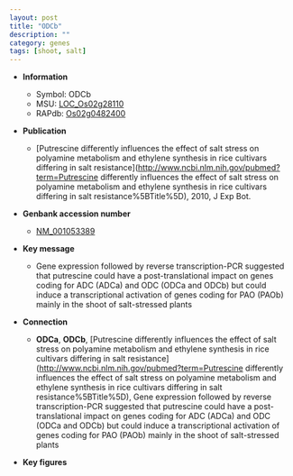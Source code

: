 ```yaml
---
layout: post
title: "ODCb"
description: ""
category: genes
tags: [shoot, salt]
---
```


* **Information**  
    + Symbol: ODCb  
    + MSU: [LOC_Os02g28110](http://rice.plantbiology.msu.edu/cgi-bin/ORF_infopage.cgi?orf=LOC_Os02g28110)  
    + RAPdb: [Os02g0482400](http://rapdb.dna.affrc.go.jp/viewer/gbrowse_details/irgsp1?name=Os02g0482400)  

* **Publication**  
    + [Putrescine differently influences the effect of salt stress on polyamine metabolism and ethylene synthesis in rice cultivars differing in salt resistance](http://www.ncbi.nlm.nih.gov/pubmed?term=Putrescine differently influences the effect of salt stress on polyamine metabolism and ethylene synthesis in rice cultivars differing in salt resistance%5BTitle%5D), 2010, J Exp Bot.

* **Genbank accession number**  
    + [NM_001053389](http://www.ncbi.nlm.nih.gov/nuccore/NM_001053389)

* **Key message**  
    + Gene expression followed by reverse transcription-PCR suggested that putrescine could have a post-translational impact on genes coding for ADC (ADCa) and ODC (ODCa and ODCb) but could induce a transcriptional activation of genes coding for PAO (PAOb) mainly in the shoot of salt-stressed plants

* **Connection**  
    + __ODCa__, __ODCb__, [Putrescine differently influences the effect of salt stress on polyamine metabolism and ethylene synthesis in rice cultivars differing in salt resistance](http://www.ncbi.nlm.nih.gov/pubmed?term=Putrescine differently influences the effect of salt stress on polyamine metabolism and ethylene synthesis in rice cultivars differing in salt resistance%5BTitle%5D),  Gene expression followed by reverse transcription-PCR suggested that putrescine could have a post-translational impact on genes coding for ADC (ADCa) and ODC (ODCa and ODCb) but could induce a transcriptional activation of genes coding for PAO (PAOb) mainly in the shoot of salt-stressed plants

* **Key figures**  


